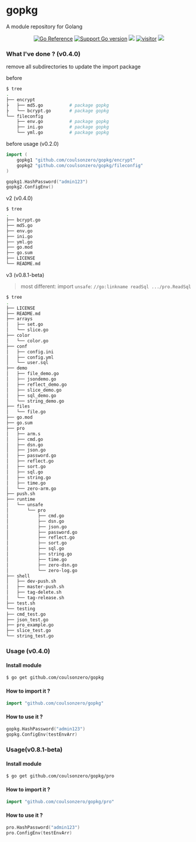 # gopkg
A module repository for Golang

<p align='center'>
<a href="https://pkg.go.dev/github.com/coulsonzero/gopkg/pro"><img src="https://pkg.go.dev/badge/github.com/coulsonzero/gopkg/pro.svg" alt="Go Reference"></a>
<a href="https://go.dev"><img alt="Support Go version" src="https://img.shields.io/badge/Go-v1.18-26C2F0"></a>
<a href="https://github.com/coulsonzero/gopkg/blob/master/LICENSE" ><img src="https://img.shields.io/github/license/coulsonzero/gopkg?label=License"></a>
<a href="https://github.com/coulsonzero/gopkg"><img alt="visitor" src="https://visitor-badge.laobi.icu/badge?page_id=coulsonzero.gopkg"></a>
<img src="https://img.shields.io/badge/Code%20rows-3214-success">

</p>


[//]: # (<a href="https://pkg.go.dev/github.com/coulsonzero/gopkg/pro"><img src="https://pkg.go.dev/badge/github.com/coulsonzero/gopkg/pro.svg" alt="Go Reference"></a>)

[//]: # ([![Go gopkg/pro]&#40;https://pkg.go.dev/badge/github.com/coulsonzero/gopkg/pro.svg&#41;]&#40;https://pkg.go.dev/github.com/coulsonzero/gopkg/pro&#41;)

### What I've done ?  (v0.4.0)
remove all subdirectories to update the import package

before
```sh
$ tree
.
├── encrypt
├   ├── md5.go          # package gopkg
├   └── bcrypt.go       # package gopkg
└── fileconfig
    ├── env.go          # package gopkg
    ├── ini.go          # package gopkg
    └── yml.go          # package gopkg
```
before usage (v0.2.0)
```go
import (
    gopkg1 "github.com/coulsonzero/gopkg/encrypt"
    gopkg2 "github.com/coulsonzero/gopkg/fileconfig"
)
```
```go
gopkg1.HashPassword("admin123")
gopkg2.ConfigEnv()
```

v2 (v0.4.0)

```sh
$ tree
.
├── bcrypt.go
├── md5.go
├── env.go
├── ini.go
├── yml.go
├── go.mod
├── go.sum
├── LICENSE
└── README.md
```

v3 (v0.8.1-beta)

> most different: import `unsafe`: `//go:linkname readSql .../pro.ReadSql`

```sh
$ tree
.
├── LICENSE
├── README.md
├── arrays
│   ├── set.go
│   └── slice.go
├── color
│   └── color.go
├── conf
│   ├── config.ini
│   ├── config.yml
│   └── user.sql
├── demo
│   ├── file_demo.go
│   ├── jsondemo.go
│   ├── reflect_demo.go
│   ├── slice_demo.go
│   ├── sql_demo.go
│   └── string_demo.go
├── files
│   └── file.go
├── go.mod
├── go.sum
├── pro
│   ├── arm.s
│   ├── cmd.go
│   ├── dsn.go
│   ├── json.go
│   ├── password.go
│   ├── reflect.go
│   ├── sort.go
│   ├── sql.go
│   ├── string.go
│   ├── time.go
│   └── zero-arm.go
├── push.sh
├── runtime
│   └── unsafe
│       └── pro
│           ├── cmd.go
│           ├── dsn.go
│           ├── json.go
│           ├── password.go
│           ├── reflect.go
│           ├── sort.go
│           ├── sql.go
│           ├── string.go
│           ├── time.go
│           ├── zero-dsn.go
│           └── zero-log.go
├── shell
│   ├── dev-push.sh
│   ├── master-push.sh
│   ├── tag-delete.sh
│   └── tag-release.sh
├── test.sh
└── testing
├── cmd_test.go
├── json_test.go
├── pro_example.go
├── slice_test.go
└── string_test.go
```

### Usage (v0.4.0)
#### Install module
```sh
$ go get github.com/coulsonzero/gopkg
```

#### How to import it ?

```go
import "github.com/coulsonzero/gopkg"
```

#### How to use it ?
```go
gopkg.HashPassword("admin123")
gopkg.ConfigEnv(testEnvArr)
```


### Usage(v0.8.1-beta)


#### Install module
```sh
$ go get github.com/coulsonzero/gopkg/pro
```

#### How to import it ?

```go
import "github.com/coulsonzero/gopkg/pro"
```

#### How to use it ?
```go
pro.HashPassword("admin123")
pro.ConfigEnv(testEnvArr)
```


